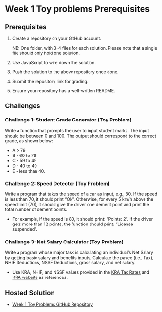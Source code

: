 # Week 1 Toy problems Prerequisites

## Prerequisites

1. Create a repository on your GitHub account.
   
   NB: One folder, with 3-4 files for each solution. Please note that a single file should only hold one solution.

2. Use JavaScript to wire down the solution.

3. Push the solution to the above repository once done.

4. Submit the repository link for grading.

5. Ensure your repository has a well-written README.

## Challenges

### Challenge 1: Student Grade Generator (Toy Problem)

Write a function that prompts the user to input student marks. The input should be between 0 and 100. The output should correspond to the correct grade, as shown below:

- A > 79
- B - 60 to 79
- C - 59 to 49
- D - 40 to 49
- E - less than 40.

### Challenge 2: Speed Detector (Toy Problem)

Write a program that takes the speed of a car as input, e.g., 80. If the speed is less than 70, it should print “Ok”. Otherwise, for every 5 km/h above the speed limit (70), it should give the driver one demerit point and print the total number of demerit points.

- For example, if the speed is 80, it should print: “Points: 2”. If the driver gets more than 12 points, the function should print: “License suspended”.

### Challenge 3: Net Salary Calculator (Toy Problem)

Write a program whose major task is calculating an individual’s Net Salary by getting basic salary and benefits inputs. Calculate the payee (i.e., Tax), NHIF Deductions, NSSF Deductions, gross salary, and net salary.

- Use KRA, NHIF, and NSSF values provided in the [KRA Tax Rates](https://www.aren.co.ke/payroll/taxrates.htm) and [KRA website](https://www.kra.go.ke/en/individual/calculate-tax/calculating-tax/paye) as references.

## Hosted Solution

- [Week 1 Toy Problems GitHub Repository](https://barangievans.github.io/phase-1-array-iterator-methods/)

